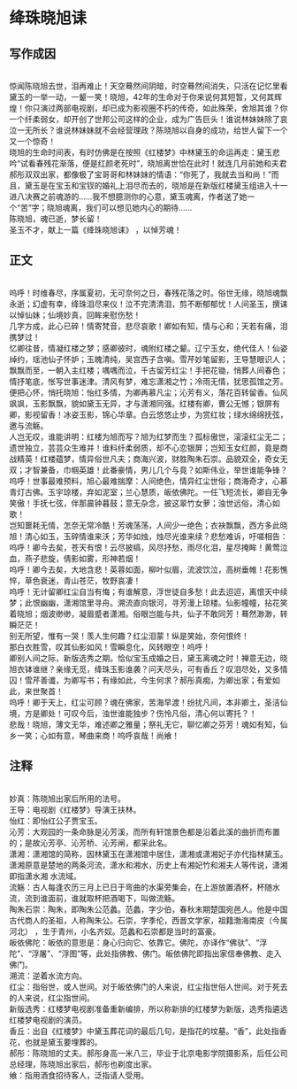 # 绛珠晓旭诔
## 写作成因
<br>惊闻陈晓旭去世，泪再难止！天空蓦然间阴暗，时空蓦然间消失，只活在记忆里看黛玉的一举一动，一颦一笑！晓旭，42年的生命对于你来说何其短暂，又何其辉煌！你只演过两部电视剧，却已成为影视圈不朽的传奇，如此殊荣，舍旭其谁？你一个纤柔弱女，却开创了世邦公司这样的企业，成为广告巨头！谁说林妹妹除了哀泣一无所长？谁说林妹妹就不会经营理政？陈晓旭以自身的成功，给世人留下一个又一个惊奇！
<br>晓旭的生命时间表，有时仿佛是在按照《红楼梦》中林黛玉的命运再走：黛玉悲吟“试看春残花渐落，便是红颜老死时”，晓旭离世恰在此时！就连几月前她和夫君郝彤双双出家，都像极了宝哥哥和林妹妹的情语：“你死了，我就去当和尚！”而且，黛玉是在宝玉和宝钗的婚礼上泪尽而去的，晓旭是在新版红楼黛玉组进入十一进八决赛之前魂游的……我不想臆测你的心意，黛玉魂离，作者送了她一个“苦”字；晓旭魂离，我们可以想见她内心的期待……
<br>陈晓旭，魂已逝，梦长留！
<br>圣玉不才，献上一篇《绛珠晓旭诔》 ，以悼芳魂！
## 正文
<br>呜呼！时维春尽，序属夏初，无可奈何之日，春残花落之时。俗世无缘，晓旭魂飘永逝；幻虚有幸，绛珠泪尽来仪！泣不完清清泪，剪不断郁郁忧！人间圣玉，撰诔以悼仙妹；仙境妙真，回眸来慰伤愁！
<br>几字方成，此心已碎！情寄梵音，悲尽哀歌！卿如有知，情与心和；天若有痛，泪携梦过！
<br>忆卿往昔，情凝红楼之梦；感卿彼时，魂附红楼之颦。辽宁玉女，绝代佳人！仙姿绰约，瑶池仙子怀妒；玉魄清纯，吴宫西子含嗔。雪芹妙笔留影，王导慧眼识人；飘飘而至，一朝入主红楼；喁喁而泣，千古留芳红尘！手把花锄，悄葬人间春色；情抒笔底，怅写世事迷津。清风有梦，难忘潇湘之竹；冷雨无情，犹思孤馆之芳。便把心怀，悄托晓旭：怡红多情，为卿再慕凡尘；沁芳有义，落花百转留香。仙风飒飒，玉影飘飘，貌如黛玉无异，才与潇湘同强。红楼有卿，曹公无憾；银屏有卿，影视留香！冰姿玉影，锦心华章。白云悠悠止步，为赏红妆；绿水绵绵抚弦，邀与流觞。
<br>人岂无叹，谁能讲明：红楼为旭而写？旭为红梦而生？孤标傲世，滚滚红尘无二；遗世独立，芸芸众生难并！谁料纤柔弱质，却不心恋银屏；岂知玉女红颜，竟是商战精英！红楼蕴梦，情异俗世凡夫；商海兴波，财胜陶朱石崇。品貌双全，奇女无双；才智兼备，巾帼英雄！此番豪情，男儿几个与竟？如斯伟业，举世谁能争锋？
<br>呜呼！世事最难预料，旭心最难揣摩：人间绝色，情异红尘世俗；商海奇才，心慕青灯古佛。玉宇琼楼，弃如泥室；兰心慧质，皈依佛陀。一任飞短流长，卿自无争笑傲！手抚七弦，伴那晨钟暮鼓；意无杂念，披这翠竹女萝；浊世远俗，清心如歌！
<br>岂知噩耗无情，怎奈无常冷酷！芳魂荡荡，人间少一绝色；衣袂飘飘，西方多此晓旭！清心如玉，玉碎情谁来沃；芳华如烛，烛尽光谁来续？悲愁难诉，吁嗟相告：
<br>呜呼！卿今去矣，苍天有恨！云尽披缟，风尽抒愁，雨尽化泪，星尽掩眸！黄莺泣血，燕子悲旋，倩影如雾，形神若烟！
<br>呜呼！卿今去矣，大地含悲！英蓉如面，柳叶似眉，流波饮泣，高树垂帷！花影憔悴，草色衰迷，青山苍茫，牧野哀凄！
<br>呜呼！无计留卿红尘自当有悔；有谁解意，浮世徒自多愁！此去迢迢，离恨天中续梦；此恨幽幽，潇湘馆里寻舟。溯流直向银河，寻芳漫上琼楼。仙影幢幢，拈花笑着晓旭；烟波缈缈，凝眉蹙者潇湘。俗眼岂能与共，仙子不敢同芳！蓦然渺渺，转瞬茫茫！
<br>别无所望，惟有一哭！羡人生何趣？红尘泪蒙！纵是笑始，奈何恨终！
<br>那白衣胜雪，叹其仙影如风！雪瞬息化，风转眼空！呜呼！
<br>卿别人间之际，新版选秀之期。恰似宝玉成婚之日，黛玉离魂之时！禅意无边，晓旭衣钵谁继？亲缘无觅，绛珠玉影谁袭？问天尽头，可有香丘？叹泪尽处，又多情囚！雪芹善谶，为卿写书；有缘如此，今生何求？郝彤真痴，为卿出家；有爱如此，来世聚首！
<br>呜呼！卿于天上，红尘可顾？魂在佛家，苦海早渡！纷扰凡间，本非卿土，圣洁仙境，方是卿处！可叹今后，浊世谁能独步？伤怜凡俗，清心何以寄托？！
<br>悲哉！晓旭，薄文无华，难述卿之雅量；祭礼无它，聊忆卿之芬芳！魂如有知，仙乡一笑；心如有意，琴曲来商！呜呼哀哉！尚飨！
## 注释
<br>妙真：陈晓旭出家后所用的法号。
<br>王导：电视剧《红楼梦》导演王扶林。
<br>怡红：即怡红公子贾宝玉。
<br>沁芳：大观园的一条命脉是沁芳溪，而所有轩馆景色都是沿着此溪的曲折而布置的；是故沁芳亭、沁芳桥、沁芳闸，都采此名。
<br>潇湘：潇湘馆的简称，因林黛玉在潇湘馆中居住，潇湘或潇湘妃子亦代指林黛玉。潇湘原意是楚地的两条河流，潇水和湘水，历史上有湘妃竹和湘夫人等传说，潇湘即指潇水湘
水流域。
<br>流觞：古人每逢农历三月上已日于弯曲的水渠旁集会，在上游放置酒杯，杯随水流，流到谁面前，谁就取杯把酒喝下，叫做流觞。
<br>陶朱石崇：陶朱，即陶朱公范蠡。范蠡，字少伯，春秋末期楚国宛邑人。他是中国古代商人的圣祖，人称陶朱公。石崇，字季伦，西晋文学家，祖籍渤海南皮（今属河北） ，生于青州，小名齐奴。范蠡和石崇都是当时的富豪。
<br>皈依佛陀：皈依的意思是：身心归向它、依靠它。佛陀，亦译作“佛驮”、“浮陀”、“浮屠”、“浮图”等，此处指佛教、佛门。皈依佛陀即指出家信奉佛教、走入佛门。
<br>溯流：逆着水流方向。
<br>红尘：指俗世，或人世间。对于皈依佛门的人来说，红尘指世俗人世间。对于死去的人来说，红尘指世间。
<br>新版选秀：红楼梦电视剧准备重新编排，所以称新排的红楼梦为新版，选秀指遴选红楼梦电视剧的演员。
<br>香丘：出自《红楼梦》中黛玉葬花词的最后几句，是指花的坟墓。“香”，此处指香花，也就是黛玉要埋葬的。
<br>郝彤：陈晓旭的丈夫。郝彤身高一米八三，毕业于北京电影学院摄影系，后任公司总经理，陈晓旭出家后，郝彤也剃度出家。
<br>飨：指用酒食招待客人，泛指请人受用。
